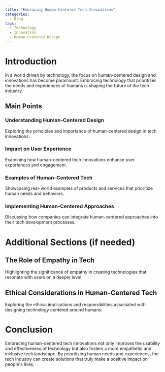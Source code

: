 ```yaml
---
title: "Embracing Human-Centered Tech Innovations"
categories:
  - Blog
tags:
  - Technology
  - Innovation
  - Human-Centered Design
---
```


# Introduction
In a world driven by technology, the focus on human-centered design and innovations has become paramount. Embracing technology that prioritizes the needs and experiences of humans is shaping the future of the tech industry.

## Main Points
### Understanding Human-Centered Design
Exploring the principles and importance of human-centered design in tech innovations.

### Impact on User Experience
Examining how human-centered tech innovations enhance user experiences and engagement.

### Examples of Human-Centered Tech
Showcasing real-world examples of products and services that prioritize human needs and behaviors.

### Implementing Human-Centered Approaches
Discussing how companies can integrate human-centered approaches into their tech development processes.

# Additional Sections (if needed)
## The Role of Empathy in Tech
Highlighting the significance of empathy in creating technologies that resonate with users on a deeper level.

## Ethical Considerations in Human-Centered Tech
Exploring the ethical implications and responsibilities associated with designing technology centered around humans.

# Conclusion
Embracing human-centered tech innovations not only improves the usability and effectiveness of technology but also fosters a more empathetic and inclusive tech landscape. By prioritizing human needs and experiences, the tech industry can create solutions that truly make a positive impact on people's lives.